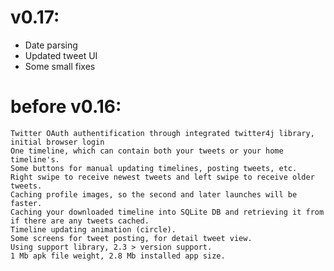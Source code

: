 v0.17:
======
- Date parsing
- Updated tweet UI
- Some small fixes

before v0.16:
======

    Twitter OAuth authentification through integrated twitter4j library, initial browser login
    One timeline, which can contain both your tweets or your home timeline's.
    Some buttons for manual updating timelines, posting tweets, etc.
    Right swipe to receive newest tweets and left swipe to receive older tweets.
    Caching profile images, so the second and later launches will be faster.
    Caching your downloaded timeline into SQLite DB and retrieving it from if there are any tweets cached.
    Timeline updating animation (circle).
    Some screens for tweet posting, for detail tweet view.
    Using support library, 2.3 > version support.
    1 Mb apk file weight, 2.8 Mb installed app size.

